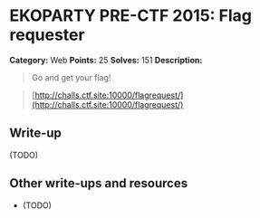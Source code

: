 # EKOPARTY PRE-CTF 2015: Flag requester

**Category:** Web
**Points:** 25
**Solves:** 151
**Description:**

> Go and get your flag!

> [http://challs.ctf.site:10000/flagrequest/](http://challs.ctf.site:10000/flagrequest/)

## Write-up

(TODO)

## Other write-ups and resources

* (TODO)

